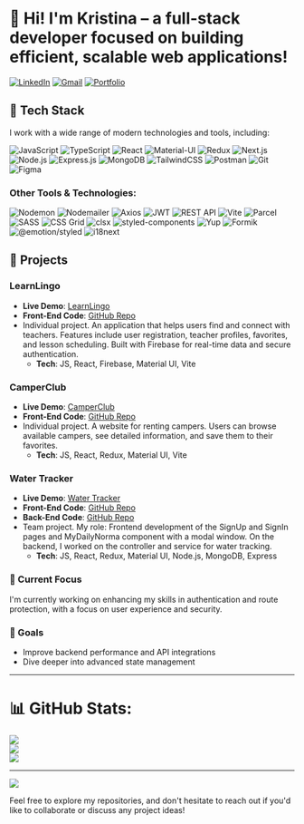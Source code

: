 







   # 🚀 Hi! I'm Kristina – a full-stack developer focused on building efficient, scalable web applications!



  [![LinkedIn](https://img.shields.io/badge/LinkedIn-0077B5?logo=linkedin&logoColor=white&style=for-the-badge)](https://www.linkedin.com/in/kristina-lev4enko)
  [![Gmail](https://img.shields.io/badge/Gmail-D14836?logo=gmail&logoColor=white&style=for-the-badge)](kristinalev4enko89@gmail.com)
  [![Portfolio](https://img.shields.io/badge/Portfolio-%2320232a.svg?style=for-the-badge&logo=github&logoColor=%23F7DF1E)](https://krislv4nk.github.io/Portfolio/)





## 🔧 Tech Stack

I work with a wide range of modern technologies and tools, including:

![JavaScript](https://img.shields.io/badge/-JavaScript-F7DF1E?logo=javascript&logoColor=333&style=flat)
![TypeScript](https://img.shields.io/badge/-TypeScript-007ACC?logo=typescript&logoColor=fff&style=flat)
![React](https://img.shields.io/badge/-React-61DAFB?logo=react&logoColor=333&style=flat)
![Material-UI](https://img.shields.io/badge/-Material--UI-0081CB?logo=material-ui&logoColor=fff&style=flat)
![Redux](https://img.shields.io/badge/-Redux-764ABC?logo=redux&logoColor=fff&style=flat)
![Next.js](https://img.shields.io/badge/-Next.js-000000?logo=nextdotjs&logoColor=fff&style=flat)
![Node.js](https://img.shields.io/badge/-Node.js-339933?logo=nodedotjs&logoColor=fff&style=flat)
![Express.js](https://img.shields.io/badge/-Express.js-000000?logo=express&logoColor=fff&style=flat)
![MongoDB](https://img.shields.io/badge/-MongoDB-47A248?logo=mongodb&logoColor=fff&style=flat)
![TailwindCSS](https://img.shields.io/badge/-TailwindCSS-38B2AC?logo=tailwind-css&logoColor=fff&style=flat)
![Postman](https://img.shields.io/badge/-Postman-FF6C37?logo=postman&logoColor=fff&style=flat)
![Git](https://img.shields.io/badge/-Git-F05032?logo=git&logoColor=fff&style=flat)
![Figma](https://img.shields.io/badge/-Figma-F24E1E?logo=figma&logoColor=fff&style=flat)

### Other Tools & Technologies:
![Nodemon](https://img.shields.io/badge/-Nodemon-76D04B?logo=nodemon&logoColor=fff&style=flat)
![Nodemailer](https://img.shields.io/badge/-Nodemailer-52B500?logo=nodemailer&logoColor=fff&style=flat)
![Axios](https://img.shields.io/badge/-Axios-5A29E4?logo=axios&logoColor=fff&style=flat)
![JWT](https://img.shields.io/badge/-JWT-000000?logo=jsonwebtokens&logoColor=fff&style=flat)
![REST API](https://img.shields.io/badge/-REST%20API-25D366?logo=rest&logoColor=fff&style=flat)
![Vite](https://img.shields.io/badge/-Vite-646CFF?logo=vite&logoColor=fff&style=flat)
![Parcel](https://img.shields.io/badge/-Parcel-BC7D1B?logo=parcel&logoColor=fff&style=flat)
![SASS](https://img.shields.io/badge/-SASS-CC6699?logo=sass&logoColor=fff&style=flat)
![CSS Grid](https://img.shields.io/badge/-CSS%20Grid-1572B6?logo=css3&logoColor=fff&style=flat)
![clsx](https://img.shields.io/badge/-clsx-000000?logo=clsx&logoColor=fff&style=flat)
![styled-components](https://img.shields.io/badge/-styled--components-DB7093?logo=styled-components&logoColor=fff&style=flat)
![Yup](https://img.shields.io/badge/-Yup-323330?logo=yup&logoColor=fff&style=flat)
![Formik](https://img.shields.io/badge/-Formik-32CFFC?logo=formik&logoColor=fff&style=flat)
![@emotion/styled](https://img.shields.io/badge/-@emotion/styled-DB7093?logo=emotion&logoColor=fff&style=flat)
![i18next](https://img.shields.io/badge/-i18next-26A69A?logo=i18next&logoColor=fff&style=flat)

## 📂 Projects

### LearnLingo
- **Live Demo**: [LearnLingo](https://krislv4nk.github.io/LearnLingo/)
- **Front-End Code**: [GitHub Repo](https://github.com/Krislv4nk/LearnLingo)
- Individual project. An application that helps users find and connect with teachers. Features include user registration, teacher profiles, favorites, and lesson scheduling. Built with Firebase for real-time data and secure authentication.
  - **Tech**: JS, React, Firebase, Material UI, Vite

### CamperClub
- **Live Demo**: [CamperClub](https://krislv4nk.github.io/CamperClub/)
- **Front-End Code**: [GitHub Repo](https://github.com/Krislv4nk/CamperClub)
- Individual project. A website for renting campers. Users can browse available campers, see detailed information, and save them to their favorites.
  - **Tech**: JS, React, Redux, Material UI, Vite

### Water Tracker
- **Live Demo**: [Water Tracker](https://andriipolishchuk28.github.io/water-tracker-frontend/)
- **Front-End Code**: [GitHub Repo](https://github.com/AndriiPolishchuk28/water-tracker-frontend)
- **Back-End Code**: [GitHub Repo](https://github.com/SerhiiOberemchuk/watertracker-backand-codekartel/)
- Team project. My role: Frontend development of the SignUp and SignIn pages and MyDailyNorma component with a modal window. On the backend, I worked on the controller and service for water tracking.
  - **Tech**: JS, React, Redux, Material UI, Node.js, MongoDB, Express



### 🌱 Current Focus
I'm currently working on enhancing my skills in authentication and route protection, with a focus on user experience and security.

### 🎯 Goals
- Improve backend performance and API integrations
- Dive deeper into advanced state management

---




# 📊 GitHub Stats:
![](https://github-readme-stats.vercel.app/api?username=Krislv4nk&theme=dark&hide_border=false&include_all_commits=true&count_private=false)<br/>
![](https://github-readme-streak-stats.herokuapp.com/?user=Krislv4nk&theme=dark&hide_border=false)<br/>
![](https://github-readme-stats.vercel.app/api/top-langs/?username=Krislv4nk&theme=dark&hide_border=false&include_all_commits=true&count_private=false&layout=compact)

---
[![](https://visitcount.itsvg.in/api?id=Krislv4nk&icon=0&color=0)](https://visitcount.itsvg.in)

<!-- Proudly created with GPRM ( https://gprm.itsvg.in ) -->

Feel free to explore my repositories, and don't hesitate to reach out if you'd like to collaborate or discuss any project ideas!

